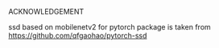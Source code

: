 ACKNOWLEDGEMENT

ssd based on mobilenetv2 for pytorch package is taken from https://github.com/qfgaohao/pytorch-ssd
